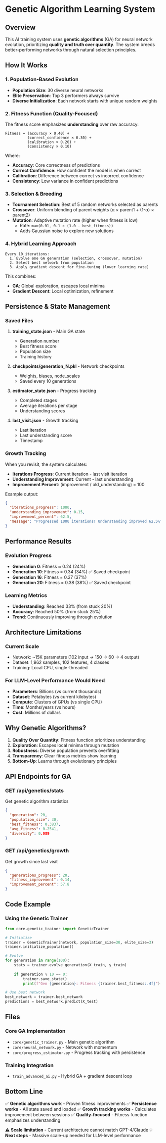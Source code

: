 # Genetic Algorithm Learning System

## Overview
This AI training system uses **genetic algorithms** (GA) for neural network evolution, prioritizing **quality and truth over quantity**. The system breeds better-performing networks through natural selection principles.

## How It Works

### 1. Population-Based Evolution
- **Population Size**: 30 diverse neural networks
- **Elite Preservation**: Top 3 performers always survive
- **Diverse Initialization**: Each network starts with unique random weights

### 2. Fitness Function (Quality-Focused)
The fitness score emphasizes **understanding** over raw accuracy:

```
Fitness = (accuracy × 0.40) + 
          (correct_confidence × 0.30) + 
          (calibration × 0.20) + 
          (consistency × 0.10)
```

Where:
- **Accuracy**: Core correctness of predictions
- **Correct Confidence**: How confident the model is when correct
- **Calibration**: Difference between correct vs incorrect confidence
- **Consistency**: Low variance in confident predictions

### 3. Selection & Breeding
- **Tournament Selection**: Best of 5 random networks selected as parents
- **Crossover**: Uniform blending of parent weights (α × parent1 + (1-α) × parent2)
- **Mutation**: Adaptive mutation rate (higher when fitness is low)
  - Rate: `max(0.01, 0.1 × (1.0 - best_fitness))`
  - Adds Gaussian noise to explore new solutions

### 4. Hybrid Learning Approach
```
Every 10 iterations:
  1. Evolve one GA generation (selection, crossover, mutation)
  2. Select best network from population
  3. Apply gradient descent for fine-tuning (lower learning rate)
```

This combines:
- **GA**: Global exploration, escapes local minima
- **Gradient Descent**: Local optimization, refinement

## Persistence & State Management

### Saved Files
1. **training_state.json** - Main GA state
   - Generation number
   - Best fitness score
   - Population size
   - Training history

2. **checkpoints/generation_N.pkl** - Network checkpoints
   - Weights, biases, node_scales
   - Saved every 10 generations

3. **estimator_state.json** - Progress tracking
   - Completed stages
   - Average iterations per stage
   - Understanding scores

4. **last_visit.json** - Growth tracking
   - Last iteration
   - Last understanding score
   - Timestamp

### Growth Tracking
When you revisit, the system calculates:
- **Iterations Progress**: Current iteration - last visit iteration
- **Understanding Improvement**: Current - last understanding
- **Improvement Percent**: (improvement / old_understanding) × 100

Example output:
```json
{
  "iterations_progress": 1000,
  "understanding_improvement": 0.15,
  "improvement_percent": 62.5,
  "message": "Progressed 1000 iterations! Understanding improved 62.5%"
}
```

## Performance Results

### Evolution Progress
- **Generation 0**: Fitness ≈ 0.24 (24%)
- **Generation 10**: Fitness = 0.34 (34%) ✅ Saved checkpoint
- **Generation 16**: Fitness = 0.37 (37%)
- **Generation 20**: Fitness = 0.38 (38%) ✅ Saved checkpoint

### Learning Metrics
- **Understanding**: Reached 33% (from stuck 20%)
- **Accuracy**: Reached 50% (from stuck 25%)
- **Trend**: Continuously improving through evolution

## Architecture Limitations

### Current Scale
- Network: ~15K parameters (102 input → 150 → 60 → 4 output)
- Dataset: 1,962 samples, 102 features, 4 classes
- Training: Local CPU, single-threaded

### For LLM-Level Performance Would Need
- **Parameters**: Billions (vs current thousands)
- **Dataset**: Petabytes (vs current kilobytes)
- **Compute**: Clusters of GPUs (vs single CPU)
- **Time**: Months/years (vs hours)
- **Cost**: Millions of dollars

## Why Genetic Algorithms?

1. **Quality Over Quantity**: Fitness function prioritizes understanding
2. **Exploration**: Escapes local minima through mutation
3. **Robustness**: Diverse population prevents overfitting
4. **Transparency**: Clear fitness metrics show learning
5. **Bottom-Up**: Learns through evolutionary principles

## API Endpoints for GA

### GET /api/genetics/stats
Get genetic algorithm statistics
```json
{
  "generation": 20,
  "population_size": 30,
  "best_fitness": 0.3837,
  "avg_fitness": 0.2541,
  "diversity": 0.089
}
```

### GET /api/genetics/growth
Get growth since last visit
```json
{
  "generations_progress": 20,
  "fitness_improvement": 0.14,
  "improvement_percent": 57.8
}
```

## Code Example

### Using the Genetic Trainer
```python
from core.genetic_trainer import GeneticTrainer

# Initialize
trainer = GeneticTrainer(network, population_size=30, elite_size=3)
trainer.initialize_population()

# Evolve
for generation in range(100):
    stats = trainer.evolve_generation(X_train, y_train)
    
    if generation % 10 == 0:
        trainer.save_state()
        print(f"Gen {generation}: Fitness {trainer.best_fitness:.4f}")

# Use best network
best_network = trainer.best_network
predictions = best_network.predict(X_test)
```

## Files

### Core GA Implementation
- `core/genetic_trainer.py` - Main genetic algorithm
- `core/neural_network.py` - Network with momentum
- `core/progress_estimator.py` - Progress tracking with persistence

### Training Integration
- `train_advanced_ai.py` - Hybrid GA + gradient descent loop

## Bottom Line

✅ **Genetic algorithms work** - Proven fitness improvements
✅ **Persistence works** - All state saved and loaded
✅ **Growth tracking works** - Calculates improvement between sessions
✅ **Quality-focused** - Fitness function emphasizes understanding

⚠️ **Scale limitation** - Current architecture cannot match GPT-4/Claude
💡 **Next steps** - Massive scale-up needed for LLM-level performance
